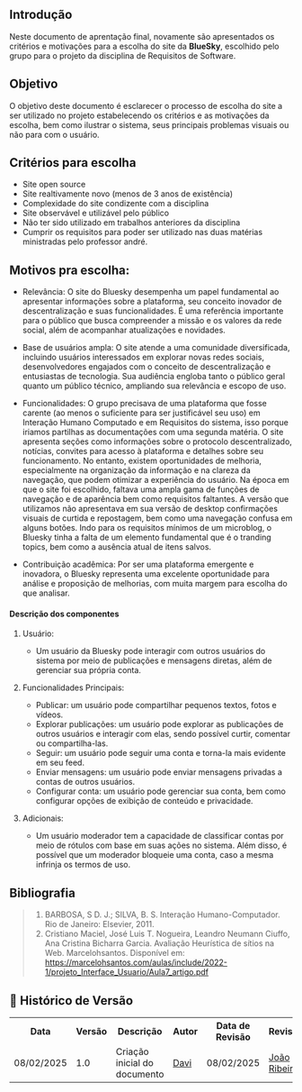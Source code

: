 ## Introdução

Neste documento de aprentação final, novamente são apresentados os critérios e motivações para a escolha do site da **BlueSky**, escolhido pelo grupo para o projeto da disciplina de Requisitos de Software.


## Objetivo

O objetivo deste documento é esclarecer o processo de escolha do site a ser utilizado no projeto estabelecendo os critérios e as motivações da escolha, bem como ilustrar o sistema, seus principais problemas visuais ou não para com o usuário. 

## Critérios para escolha

- Site open source
- Site realtivamente novo (menos de 3 anos de existência)
- Complexidade do site condizente com a disciplina
- Site observável e utilizável pelo público
- Não ter sido utilizado em trabalhos anteriores da disciplina
- Cumprir os requisitos para poder ser utilizado nas duas matérias ministradas pelo professor andré.

## Motivos pra escolha: 

- Relevância: O site do Bluesky desempenha um papel fundamental ao apresentar informações sobre a plataforma, seu conceito inovador de descentralização e suas funcionalidades. É uma referência importante para o público que busca compreender a missão e os valores da rede social, além de acompanhar atualizações e novidades.

- Base de usuários ampla: O site atende a uma comunidade diversificada, incluindo usuários interessados em explorar novas redes sociais, desenvolvedores engajados com o conceito de descentralização e entusiastas de tecnologia. Sua audiência engloba tanto o público geral quanto um público técnico, ampliando sua relevância e escopo de uso.

- Funcionalidades: O grupo precisava de uma plataforma que fosse carente (ao menos o suficiente para ser justificável seu uso) em Interação Humano Computado e em Requisitos do sistema, isso porque iriamos partilhas as documentações com uma segunda matéria. O site apresenta seções como informações sobre o protocolo descentralizado, notícias, convites para acesso à plataforma e detalhes sobre seu funcionamento. No entanto, existem oportunidades de melhoria, especialmente na organização da informação e na clareza da navegação, que podem otimizar a experiência do usuário. Na época em que o site foi escolhido, faltava uma ampla gama de funções de navegação e de aparência bem como requisitos faltantes.  A versão que utilizamos não apresentava em sua versão de desktop confirmações visuais de curtida e repostagem, bem como uma navegação confusa em alguns botões. Indo para os requisitos mínimos de um microblog, o Bluesky tinha a falta de um elemento fundamental que é o tranding topics, bem como a ausência atual de itens salvos. 

- Contribuição acadêmica: Por ser uma plataforma emergente e inovadora, o Bluesky representa uma excelente oportunidade para análise e proposição de melhorias, com muita margem para escolha do que analisar.


#### Descrição dos componentes

1. Usuário:
    - Um usuário da Bluesky pode interagir com outros usuários do sistema por meio de publicações e mensagens diretas, além de gerenciar sua própria conta.

2. Funcionalidades Principais:

    - Publicar: um usuário pode compartilhar pequenos textos, fotos e vídeos.
    - Explorar publicações: um usuário pode explorar as publicações de outros usuários e interagir com elas, sendo possível curtir, comentar ou compartilha-las.
    - Seguir: um usuário pode seguir uma conta e torna-la mais evidente em seu feed.
    - Enviar mensagens: um usuário pode enviar mensagens privadas a contas de outros usuários.
    - Configurar conta: um usuário pode gerenciar sua conta, bem como configurar opções de exibição de conteúdo e privacidade.

3. Adicionais:

    - Um usuário moderador tem a capacidade de classificar contas por meio de rótulos com base em suas ações no sistema. Além disso, é possível que um moderador bloqueie uma conta, caso a mesma infrinja os termos de uso.


## Bibliografia

> 1. BARBOSA, S D. J.; SILVA, B. S. Interação Humano-Computador. Rio de Janeiro:
Elsevier, 2011.
> 2. Cristiano Maciel, José Luis T. Nogueira, Leandro Neumann Ciuffo, Ana Cristina
Bicharra Garcia. Avaliação Heurística de sítios na Web. Marcelohsantos. Disponível
em: <https://marcelohsantos.com/aulas/include/2022-1/projeto_Interface_Usuario/Aula7_artigo.pdf>



## :round_pushpin: Histórico de Versão 
<div align="center">
    <table style="margin: auto;">
        <tr>
            <th>Data</th>
            <th>Versão</th>
            <th>Descrição</th>
            <th>Autor</th>
            <th>Data de Revisão</th>
            <th>Revisor</th>
        </tr>
        <tr>
            <td>08/02/2025</td>
            <td>1.0</td>
            <td>Criação inicial do documento</td>
            <td><a href="https://github.com/Jagaima">Davi</a></td>
            <td>08/02/2025</td>
            <td><a href="https://github.com/Joa0V">João Ribeiro</a></td>
         </tr>    
        </table>
    </div>



